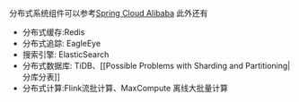 分布式系统组件可以参考[Spring Cloud Alibaba](https://github.com/alibaba/spring-cloud-alibaba/blob/2021.x/Roadmap.md)
此外还有

- 分布式缓存:Redis
- 分布式追踪: EagleEye
- 搜索引擎: ElasticSearch
- 分布式数据库: TiDB、[[Possible Problems with Sharding and Partitioning|分库分表]]
- 分布式计算:Flink流批计算、MaxCompute 离线大批量计算
